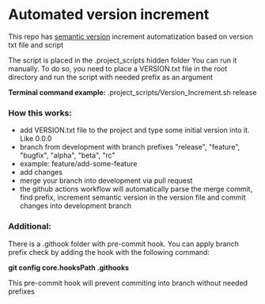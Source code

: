 # Automated version increment

This repo has [semantic version](https://semver.org) increment automatization based on version txt file and script

The script is placed in the .project_scripts hidden folder
You can run it manually. To do so, you need to place a VERSION.txt file in the root directory and run the script with needed prefix as an argument  

**Terminal command example:** .project_scripts/Version_Increment.sh release

### How this works:

- add VERSION.txt file to the project and type some initial version into it. Like 0.0.0
- branch from development with branch prefixes "release", "feature", "bugfix", "alpha", "beta", "rc"
 - example: feature/add-some-feature
- add changes
- merge your branch into development via pull request
- the github actions workflow will automatically parse the merge commit, find prefix, increment semantic version in the version file and commit changes into development branch

### Additional:

There is a .githook folder with pre-commit hook. You can apply branch prefix check by adding the hook with the following command:

**git config core.hooksPath .githooks**

This pre-commit hook will prevent commiting into branch without needed prefixes
